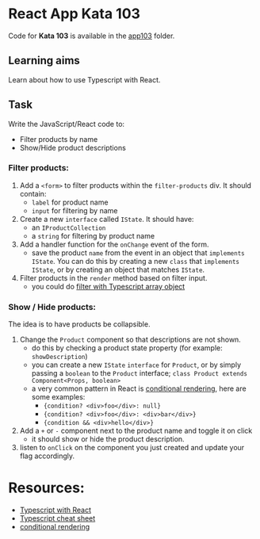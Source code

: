# React App Kata 103

Code for **Kata 103** is available in the [app103](app103) folder.

## Learning aims

Learn about how to use Typescript with React.

## Task

Write the JavaScript/React code to: 

* Filter products by name
* Show/Hide product descriptions

### Filter products:
1. Add a `<form>` to filter products within the `filter-products` div. It should contain:
    * `label` for product name
    * `input` for filtering by name
1. Create a new `interface` called `IState`. It should have:
    * an `IProductCollection`
    * a `string` for filtering by product name
1. Add a handler function for the `onChange` event of the form.
    * save the product `name` from the event in an object that `implements IState`. You can do this by creating a new `class` that `implements` `IState`, or by creating an object that matches `IState`.
1. Filter products in the `render` method based on filter input.
    * you could do [filter with Typescript array object](https://www.tutorialspoint.com/typescript/typescript_array_filter.htm)

### Show / Hide products:

The idea is to have products be collapsible. 
1. Change the `Product` component so that descriptions are not shown.
    * do this by checking a product state property (for example: `showDescription`)
    * you can create a new `IState` `interface` for `Product`, or by simply passing a `boolean` to the `Product` interface; `class Product extends Component<Props, boolean>`
    * a very common pattern in React is [conditional rendering](https://facebook.github.io/react/docs/conditional-rendering.html), here are some examples:
        * `{condition? <div>foo</div>: null}`
        * `{condition? <div>foo</div>: <div>bar</div>}`
        * `{condition && <div>hello</div>}`
1. Add a `+` or `-` component next to the product name and toggle it on click
    * it should show or hide the product description.
1. listen to `onClick` on the component you just created and update your flag accordingly.

# Resources:
* [Typescript with React](https://mikebridge.github.io/articles/getting-started-typescript-react-2/)
* [Typescript cheat sheet](https://www.sitepen.com/blog/2013/12/31/typescript-cheat-sheet/)
* [conditional rendering](https://facebook.github.io/react/docs/conditional-rendering.html)

